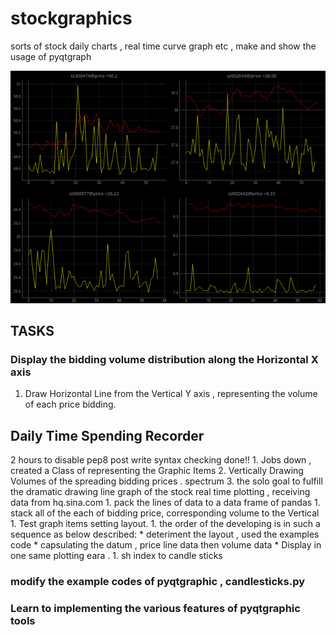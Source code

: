 # stockgraphics
sorts of stock daily charts , real time curve graph etc , make and show the usage of pyqtgraph 


![stock real time quadrants pix](/pix/quadrantspix.png)
## TASKS

### Display the bidding volume distribution along the Horizontal X axis 
1. Draw Horizontal Line from the Vertical Y axis , representing the volume of 
    each price bidding.


## Daily Time Spending Recorder
 2 hours to disable pep8 post write syntax checking   done!!
    1. Jobs down , created a Class of representing the Graphic Items 
    2. Vertically Drawing Volumes of the spreading bidding prices . spectrum 
    3. the solo goal to fulfill the dramatic drawing line graph of the stock real time 
    plotting , receiving data from hq.sina.com
    1. pack the lines of data to a data frame of pandas
    1. stack all of the each of bidding price, corresponding volume to the Vertical 
    1. Test graph items setting layout.
    1. the order of the developing is in  such a sequence as below described:
        *  deteriment the layout , used the examples code
        *  capsulating the datum , price line data then volume data 
        * Display in one same plotting eara .
    1.  sh index to candle sticks

### modify the example codes of pyqtgraphic , candlesticks.py 
### Learn to implementing the various features of pyqtgraphic tools  
